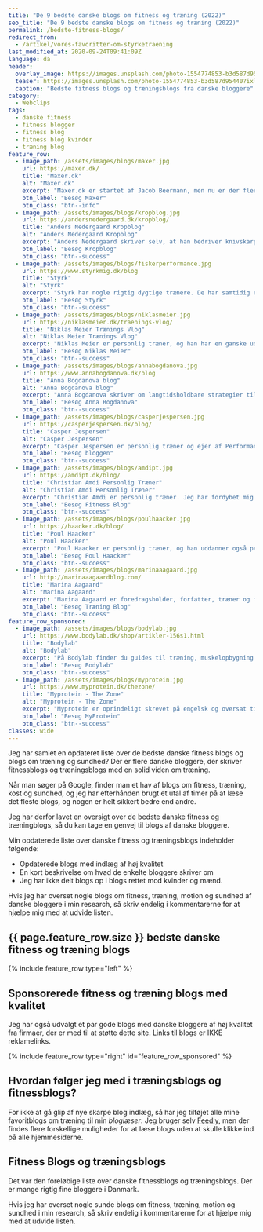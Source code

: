 ```yaml
---
title: "De 9 bedste danske blogs om fitness og træning (2022)"
seo_title: "De 9 bedste danske blogs om fitness og træning (2022)"
permalink: /bedste-fitness-blogs/
redirect_from:
  - /artikel/vores-favoritter-om-styrketraening
last_modified_at: 2020-09-24T09:41:09Z
language: da
header:
  overlay_image: https://images.unsplash.com/photo-1554774853-b3d587d95440?ixlib=rb-1.2.1&auto=format&fit=crop&h=630&w=1200&q=10
  teaser: https://images.unsplash.com/photo-1554774853-b3d587d95440?ixlib=rb-1.2.1&auto=format&fit=crop&h=300&w=400&q=10
  caption: "Bedste fitness blogs og træningsblogs fra danske bloggere"
category:
  - Webclips
tags:
  - danske fitness
  - fitness blogger
  - fitness blog
  - fitness blog kvinder
  - træning blog
feature_row:
  - image_path: /assets/images/blogs/maxer.jpg
    url: https://maxer.dk/
    title: "Maxer.dk"
    alt: "Maxer.dk"
    excerpt: "Maxer.dk er startet af Jacob Beermann, men nu er der flere der skriver på sitet. Du finder artikler, videoer og podcasts af virkelig høj kvalitet om styrketræning, ernæring, smerter og sundhed på dansk. Alt på sitet er gratis, og det er i mine øjne det bedste danske site om styrketræning."
    btn_label: "Besøg Maxer"
    btn_class: "btn--info"
  - image_path: /assets/images/blogs/kropblog.jpg
    url: https://andersnedergaard.dk/kropblog/
    title: "Anders Nedergaard Kropblog"
    alt: "Anders Nedergaard Kropblog"
    excerpt: "Anders Nedergaard skriver selv, at han bedriver knivskarp formidling om ernæring, sundhed og træning med afsæt i sine erfaringer som træner, forsker og passioneret nørd. Han er bl.a. kendt fra Fitness M/K podcasten, men har også en virkelig fin blog med udførlige artikler."
    btn_label: "Besøg Kropblog"
    btn_class: "btn--success"
  - image_path: /assets/images/blogs/fiskerperformance.jpg
    url: https://www.styrkmig.dk/blog
    title: "Styrk"
    alt: "Styrk"
    excerpt: "Styrk har nogle rigtig dygtige trænere. De har samtidig en blog med masser af god information, selvom der kun er et enkelt indlæg fra 2020. Heldigvis er de tidligere blogindlæg stadig af høj kvalitet, hvor de fleste af os kan blive klogere."
    btn_label: "Besøg Styrk"
    btn_class: "btn--success"
  - image_path: /assets/images/blogs/niklasmeier.jpg
    url: https://niklasmeier.dk/traenings-vlog/
    title: "Niklas Meier Trænings Vlog"
    alt: "Niklas Meier Trænings Vlog"
    excerpt: "Niklas Meier er personlig træner, og han har en ganske udemærket Vlog, hvor han humoristisk med en kop kaffe i hånden forklarer, hvordan træning kan hænge sammen. Desværre bliver bloggen ikke opdateret så ofte længere."
    btn_label: "Besøg Niklas Meier"
    btn_class: "btn--success"
  - image_path: /assets/images/blogs/annabogdanova.jpg
    url: https://www.annabogdanova.dk/blog
    title: "Anna Bogdanova blog"
    alt: "Anna Bogdanova blog"
    excerpt: "Anna Bogdanova skriver om langtidsholdbare strategier til styrket fysik, helbred og selvbillede - og hun skriver særligt til kvinder. Hun har en interessant tilgang som er meget forskellig fra mange andre personlige trænere. Anna Bogdanova arbejder med skræddersyede mikro-interventioner og passende doseringer, hvor der er fokus på balance og forebyggelse af stress og smerter. Har skrevet Skyhøj Forbrænding, Veldrejet og Smertefri, og hun advokerer for at en times kvalitetstræning om ugen kan gøre dig stressfri, smertefri, veldrejet og sundere."
    btn_label: "Besøg Anna Bogdanova"
    btn_class: "btn--success"
  - image_path: /assets/images/blogs/casperjespersen.jpg
    url: https://casperjespersen.dk/blog/
    title: "Casper Jespersen"
    alt: "Casper Jespersen"
    excerpt: "Casper Jespersen er personlig træner og ejer af PerformanceGym i Århus. Han er meget seriøs, og hans blog er en blanding af cases og mere generelle indlæg."
    btn_label: "Besøg bloggen"
    btn_class: "btn--success"
  - image_path: /assets/images/blogs/amdipt.jpg
    url: https://amdipt.dk/blog/
    title: "Christian Amdi Personlig Træner"
    alt: "Christian Amdi Personlig Træner"
    excerpt: "Christian Amdi er personlig træner. Jeg har fordybet mig i flere af indlæggene på Christian Amdis side. Alle blogindlæggene er meget dybdegående, og der er masser af referencer på de enkelte påstande i artiklerne. Samtidig er der masser af underholdende små kommentarer undervejs på Amdis træningsblog."
    btn_label: "Besøg Fitness Blog"
    btn_class: "btn--success"
  - image_path: /assets/images/blogs/poulhaacker.jpg
    url: https://haacker.dk/blog/
    title: "Poul Haacker"
    alt: "Poul Haacker"
    excerpt: "Poul Haacker er personlig træner, og han uddanner også personlige træninge hos Fitness Institute. Han er uddannet fysioterapeut og har fordybet sig i træning. Det skinner igennem de grundige blogindlæg, som både bliver præsenteret med en video og tekst."
    btn_label: "Besøg Poul Haacker"
    btn_class: "btn--success"
  - image_path: /assets/images/blogs/marinaaagaard.jpg
    url: http://marinaaagaardblog.com/
    title: "Marina Aagaard"
    alt: "Marina Aagaard"
    excerpt: "Marina Aagaard er foredragsholder, forfatter, træner og fitness blogger. Marina deler ud af sine erfaringer med idræt og sundhed, hvordan man holder gejsten oppe og du vil også kunne finde ideer til træningsprogrammer. Bloggen har virkelig mange blogindlæg delt på forskellige træningsemner."
    btn_label: "Besøg Træning Blog"
    btn_class: "btn--success"
feature_row_sponsored:
  - image_path: /assets/images/blogs/bodylab.jpg
    url: https://www.bodylab.dk/shop/artikler-156s1.html
    title: "Bodylab"
    alt: "Bodylab"
    excerpt: "På Bodylab finder du guides til træning, muskelopbygning og kosttilskud. Deres guides er grundige og kommer vidt omkring emnet. Bodylab vil naturligvis gerne sælge deres produkter, men overordnet set så har deres artikler høj kvalitet skrevet af bl.a. [Brian Henneberg](https://www.bodylab.dk/shop/brian-henneberg-1640c1.html), [Nikolaj Bach](https://www.bodylab.dk/shop/nikolaj-bach-nielsen-1642c1.html) og [Thomas Jagd](https://www.bodylab.dk/shop/thomas-jagd-1647c1.html)."
    btn_label: "Besøg Bodylab"
    btn_class: "btn--success"
  - image_path: /assets/images/blogs/myprotein.jpg
    url: https://www.myprotein.dk/thezone/
    title: "Myprotein - The Zone"
    alt: "Myprotein - The Zone"
    excerpt: "Myprotein er oprindeligt skrevet på engelsk og oversat til dansk, hvilket man godt kan se i nogle af sætningerne. Igen vil de gerne sælge nogle af deres produkter, men bloggen har en stor bredde."
    btn_label: "Besøg MyProtein"
    btn_class: "btn--success"
classes: wide
---
```


Jeg har samlet en opdateret liste over de bedste danske fitness blogs og blogs om træning og sundhed? Der er flere danske bloggere, der skriver fitnessblogs og træningsblogs med en solid viden om træning.

Når man søger på Google, finder man et hav af blogs om fitness, træning, kost og sundhed, og jeg har efterhånden brugt et utal af timer på at læse det fleste blogs, og nogen er helt sikkert bedre end andre.

Jeg har derfor lavet en oversigt over de bedste danske fitness og træningblogs, så du kan tage en genvej til blogs af danske bloggere.

Min opdaterede liste over danske fitness og træningsblogs indeholder følgende:

- Opdaterede blogs med indlæg af høj kvalitet
- En kort beskrivelse om hvad de enkelte bloggere skriver om
- Jeg har ikke delt blogs op i blogs rettet mod kvinder og mænd.

Hvis jeg har overset nogle blogs om fitness, træning, motion og sundhed af danske bloggere i min research, så skriv endelig i kommentarerne for at hjælpe mig med at udvide listen.

## {{ page.feature_row.size }} bedste danske fitness og træning blogs

{% include feature_row type="left" %}

## Sponsorerede fitness og træning blogs med kvalitet

Jeg har også udvalgt et par gode blogs med danske bloggere af høj kvalitet fra firmaer, der er med til at støtte dette site. Links til blogs er IKKE reklamelinks.

{% include feature_row type="right" id="feature_row_sponsored" %}

## Hvordan følger jeg med i træningsblogs og fitnessblogs?

For ikke at gå glip af nye skarpe blog indlæg, så har jeg tilføjet alle mine favoritblogs om træning til min _bloglæser_. Jeg bruger selv [Feedly](https://www.feedly.com), men der findes flere forskellige muligheder for at læse blogs uden at skulle klikke ind på alle hjemmesiderne.

## Fitness Blogs og træningsblogs

Det var den foreløbige liste over danske fitnessblogs og træningsblogs. Der er mange rigtig fine bloggere i Danmark.

Hvis jeg har overset nogle sunde blogs om fitness, træning, motion og sundhed i min research, så skriv endelig i kommentarerne for at hjælpe mig med at udvide listen.
